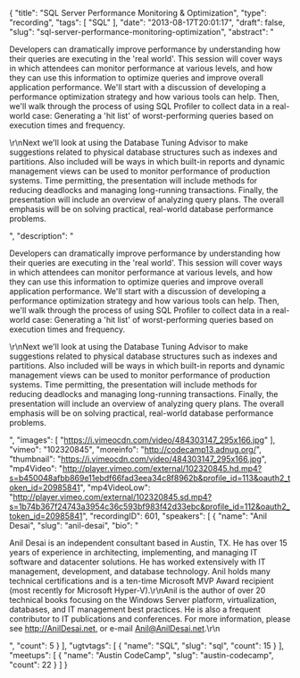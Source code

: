 {
  "title": "SQL Server Performance Monitoring & Optimization",
  "type": "recording",
  "tags": [
    "SQL"
  ],
  "date": "2013-08-17T20:01:17",
  "draft": false,
  "slug": "sql-server-performance-monitoring-optimization",
  "abstract": "<p>Developers can dramatically improve performance by understanding how their queries are executing in the 'real world'. This session will cover ways in which attendees can monitor performance at various levels, and how they can use this information to optimize queries and improve overall application performance. We'll start with a discussion of developing a performance optimization strategy and how various tools can help. Then, we'll walk through the process of using SQL Profiler to collect data in a real-world case: Generating a 'hit list' of worst-performing queries based on execution times and frequency.</p><p>\r\nNext we'll look at using the Database Tuning Advisor to make suggestions related to physical database structures such as indexes and partitions. Also included will be ways in which built-in reports and dynamic management views can be used to monitor performance of production systems. Time permitting, the presentation will include methods for reducing deadlocks and managing long-running transactions. Finally, the presentation will include an overview of analyzing query plans. The overall emphasis will be on solving practical, real-world database performance problems.</p>",
  "description": "<p>Developers can dramatically improve performance by understanding how their queries are executing in the 'real world'. This session will cover ways in which attendees can monitor performance at various levels, and how they can use this information to optimize queries and improve overall application performance. We'll start with a discussion of developing a performance optimization strategy and how various tools can help. Then, we'll walk through the process of using SQL Profiler to collect data in a real-world case: Generating a 'hit list' of worst-performing queries based on execution times and frequency.</p><p>\r\nNext we'll look at using the Database Tuning Advisor to make suggestions related to physical database structures such as indexes and partitions. Also included will be ways in which built-in reports and dynamic management views can be used to monitor performance of production systems. Time permitting, the presentation will include methods for reducing deadlocks and managing long-running transactions. Finally, the presentation will include an overview of analyzing query plans. The overall emphasis will be on solving practical, real-world database performance problems.</p>",
  "images": [
    "https://i.vimeocdn.com/video/484303147_295x166.jpg"
  ],
  "vimeo": "102320845",
  "moreinfo": "http://codecamp13.adnug.org/",
  "thumbnail": "https://i.vimeocdn.com/video/484303147_295x166.jpg",
  "mp4Video": "http://player.vimeo.com/external/102320845.hd.mp4?s=b450048afbb869e11ebdf66fad3eea34c8f8962b&profile_id=113&oauth2_token_id=20985841",
  "mp4VideoLow": "http://player.vimeo.com/external/102320845.sd.mp4?s=1b74b367f24743a3954c36c593bf983f42d33ebc&profile_id=112&oauth2_token_id=20985841",
  "recordingID": 601,
  "speakers": [
    {
      "name": "Anil Desai",
      "slug": "anil-desai",
      "bio": "<p>Anil Desai is an independent consultant based in Austin, TX. He has over 15 years of experience in architecting, implementing, and managing IT software and datacenter solutions. He has worked extensively with IT management, development, and database technology. Anil holds many technical certifications and is a ten-time Microsoft MVP Award recipient (most recently for Microsoft Hyper-V).\r\nAnil is the author of over 20 technical books focusing on the Windows Server platform, virtualization, databases, and IT management best practices. He is also a frequent contributor to IT publications and conferences. For more information, please see http://AnilDesai.net, or e-mail Anil@AnilDesai.net.\r\n </p>",
      "count": 5
    }
  ],
  "ugtvtags": [
    {
      "name": "SQL",
      "slug": "sql",
      "count": 15
    }
  ],
  "meetups": [
    {
      "name": "Austin CodeCamp",
      "slug": "austin-codecamp",
      "count": 22
    }
  ]
}
